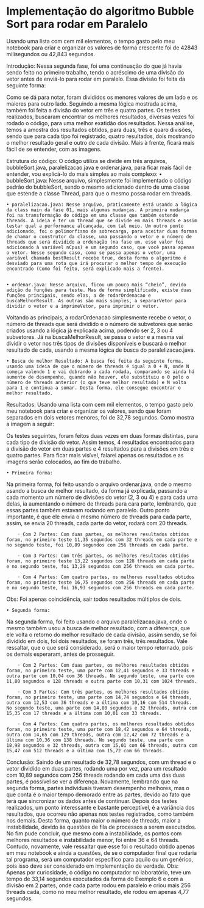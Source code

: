 # Implementação do algoritmo Bubble Sort para rodar em Paralelo

Usando uma lista com cem mil elementos, o tempo gasto pelo meu notebook para criar e organizar os valores de forma crescente foi de 42843 milisegundos ou 42,843 segundos. 

Introdução:
Nessa segunda fase, foi uma continuação do que já havia sendo feito no primeiro trabalho, tendo o acréscimo de uma divisão do vetor antes de enviá-lo para rodar em paralelo. Essa divisão foi feita da seguinte forma:


	


Como se dá para notar, foram divididos os menores valores de um lado e os maiores para outro lado. Seguindo a mesma lógica mostrada acima, também foi feita a divisão do vetor em três e quatro partes.
Os testes realizados, buscaram encontrar os melhores resultados, diversas vezes foi rodado o código, para uma melhor exatidão dos resultados. Nessa análise, temos a amostra dos resultados obtidos, para duas, três e quaro divisões, sendo que para cada tipo foi registrado, quatro resultados, dois mostrando o melhor resultado geral e outro de cada divisão. Mais à frente, ficará mais fácil de se entender, com as imagens.

Estrutura do código:
	O código utiliza se divide em três arquivos, bubbleSort.java, paralelizacao.java e ordenar.java, para ficar mais fácil de entender, vou explicá-lo do mais simples ao mais complexo:
    • bubbleSort.java: Nesse arquivo, simplesmente foi implementado o código padrão do bubbleSort, sendo o mesmo adicionado dentro de uma classe que estende a classe Thread, para que o mesmo possa rodar em threads.

    • paralelizacao.java: Nesse arquivo, praticamente está usando a lógica da class main da fase 01, mais algumas mudanças. A primeira mudança foi na transformação do código em uma classe que também estende threads. A ideia é ter um thread que se divide em mais threads e assim testar qual a performance alcançada, com tal meio. Um outro ponto adicionado, foi o polimorfismo de sobrecarga, para aceitar duas formas de chamar o construtor da classe, uma passando o vetor e o número de threads que será dividido a ordenação (na fase um, esse valor foi adicionado à variável nCpus) e um segundo caso, que você passa apenas o vetor. Nesse segundo caso, como se passa apenas o vetor, uma variável chamada bestResult recebe true, desta forma o algoritmo é desviado para uma rota que irá procurar o melhor tempo de execução encontrado (Como foi feito, será explicado mais a frente). 


    • ordenar.java: Nesse arquivo, ficou um pouco mais “cheio”, devido adição de funções para teste. Mas de forma simplificado, existe duas funções principais, sendo elas, a de rodarOrdenacao e buscaMelhorResult. As outras são mais simples, a separarVetor para dividir o vetor e a imprimeVetor, para imprimir o vetor. 
Voltando as principais, a rodarOrdenacao simplesmente recebe o vetor, o número de threads que será dividido e o número de subvetores que serão criados usando a lógica já explicada acima, podendo ser 2, 3 ou 4 subvetores. Já na buscaMelhorResult, se passa o vetor e a mesma vai dividir o vetor nos três tipos de divisões disponíveis e buscará o melhor resultado de cada, usando a mesma lógica de busca do paralelizacao.java.

    • Busca de melhor Resultado: A busca foi feita da seguinte forma, usando uma ideia de que o número de threads é igual a 0 + N, onde N começa valendo 1 e vai dobrando a cada rodada, comparando se ainda há aumento de desempenho, quando não houver, ele substituiu o 0 pelo o número de threads anterior (o que teve melhor resultado) e N volta para 1 e continua a somar. Desta forma, ele consegue encontrar o melhor resultado.

Resultados: 
Usando uma lista com cem mil elementos, o tempo gasto pelo meu notebook para criar e organizar os valores, sendo que foram separados em dois vetores menores, foi de 32,78 segundos. Como mostra a imagem a seguir:
                            
Os testes seguintes, foram feitos duas vezes em duas formas distintas, para cada tipo de divisão do vetor. Assim temos, 4 resultados encontrados para a divisão do vetor em duas partes e 4 resultados para a divisões em três e quatro partes. Para ficar mais visível, falarei apenas os resultados e as imagens serão colocados, ao fim do trabalho.


    • Primeira forma: 
Na primeira forma, foi feito usando o arquivo ordenar.java, onde o mesmo usando a busca de melhor resultado, da forma já explicada, passando a cada momento um número de divisões do vetor (2, 3 ou 4) e para cada uma delas, ia aumentando o número de threads para cara parte, lembrando, que essas partes também estavam rodando em paralelo. Outro ponto importante, é que ele envia o mesmo número de threads para cada parte, assim, se envia 20 threads, cada parte do vetor, rodará com 20 threads.

        ◦ Com 2 Partes: Com duas partes, os melhores resultados obtidos foram, no primeiro teste 11,35 segundos com 32 threads em cada parte e no segundo teste, foi 10,89 segundos com 256 threads em cada parte.

        ◦ Com 3 Partes: Com três partes, os melhores resultados obtidos foram, no primeiro teste 13,22 segundos com 128 threads em cada parte e no segundo teste, foi 13,29 segundos com 256 threads em cada parte.

        ◦ Com 4 Partes: Com quatro partes, os melhores resultados obtidos foram, no primeiro teste 16,75 segundos com 256 threads em cada parte e no segundo teste, foi 16,93 segundos com 256 threads em cada parte.

Obs: Foi apenas coincidência, sair todos resultados múltiplos de dois.

    • Segunda forma: 
Na segunda forma, foi feito usando o arquivo paralelizacao.java, onde o mesmo também usou a busca de melhor resultado, com a diferença, que ele volta o retorno do melhor resultado de cada divisão, assim sendo, se foi dividido em dois, foi dois resultados, se foram três, três resultados. Vale ressaltar, que o que será considerado, será o maior tempo retornado, pois os demais esperaram, antes de prosseguir.

        ◦ Com 2 Partes: Com duas partes, os melhores resultados obtidos foram, no primeiro teste, uma parte com 12,41 segundos e 33 threads e outra parte com 10,04 com 36 threads. No segundo teste, uma parte com 11,80 segundos e 128 threads e outra parte com 10,31 com 1024 threads.

        ◦ Com 3 Partes: Com três partes, os melhores resultados obtidos foram, no primeiro teste, uma parte com 14,74 segundos e 64 threads, outra com 12,53 com 36 threads e a última com 10,16 com 514 threads. No segundo teste, uma parte com 14,80 segundos e 32 threads, outra com 15,35 com 17 threads e a última com 10,01 com 33 threads.

        ◦ Com 4 Partes: Com quatro partes, os melhores resultados obtidos foram, no primeiro teste, uma parte com 18,42 segundos e 64 threads, outra com 14,65 com 129 threads, outra com 12,42 com 72 threads e a última com 10,36 com 138 threads. No segundo teste, uma parte com 18,98 segundos e 32 threads, outra com 15,01 com 66 threads, outra com 15,47 com 512 threads e a última com 15,72 com 66 threads.


Conclusão:
	Saindo de um resultado de 32,78 segundos, com um thread e o vetor dividido em duas partes, rodando uma por vez, para um resultado com 10,89 segundos com 256 threads rodando em cada uma das duas partes, é possível se ver a diferença. Novamente, lembrando que na segunda forma, partes individuais tiveram desempenho melhores, mas o que conta é o maior tempo demorado entre as partes, devido ao fato que terá que sincronizar os dados antes de continuar.
	Depois dos testes realizados, um ponto interessante e bastante perceptível, é a variância dos resultados, que ocorreu não apenas nos testes registrados, como também nos demais. Desta forma, quanto maior o número de threads, maior a instabilidade, devido às questões de fila de processos a serem executados. No fim pude concluir, que mesmo com a instabilidade, os pontos com melhores resultados e instabilidade menor, foi entre 36 e 64 threads. Contudo, novamente, vale ressaltar que esse foi o resultado obtido apenas em meu notebook e ainda a questões, de se o computador final que rodaria tal programa, será um computador específico para aquilo ou um genérico, pois isso deve ser considerado em implementação de verdade.
Obs: Apenas por curiosidade, o código no computador no laboratório, teve um tempo de 33,14 segundos executados da forma do Exemplo 6 e com a divisão em 2 partes, onde cada parte rodou em paralelo e criou mais 256 threads cada, como no meu melhor resultado, ele rodou em apenas 4,77 segundos.

